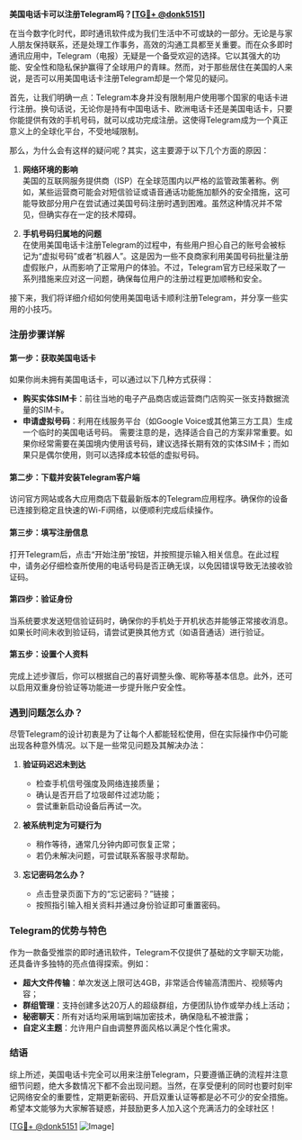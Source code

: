 **美国电话卡可以注册Telegram吗？[[TG💪+ @donk5151](https://t.me/s/donk5151)]**

在当今数字化时代，即时通讯软件成为我们生活中不可或缺的一部分。无论是与家人朋友保持联系，还是处理工作事务，高效的沟通工具都至关重要。而在众多即时通讯应用中，Telegram（电报）无疑是一个备受欢迎的选择。它以其强大的功能、安全性和隐私保护赢得了全球用户的青睐。然而，对于那些居住在美国的人来说，是否可以用美国电话卡注册Telegram却是一个常见的疑问。

首先，让我们明确一点：Telegram本身并没有限制用户使用哪个国家的电话卡进行注册。换句话说，无论你是持有中国电话卡、欧洲电话卡还是美国电话卡，只要你能提供有效的手机号码，就可以成功完成注册。这使得Telegram成为一个真正意义上的全球化平台，不受地域限制。

那么，为什么会有这样的疑问呢？其实，这主要源于以下几个方面的原因：

1. **网络环境的影响**  
   美国的互联网服务提供商（ISP）在全球范围内以严格的监管政策著称。例如，某些运营商可能会对短信验证或语音通话功能施加额外的安全措施，这可能导致部分用户在尝试通过美国号码注册时遇到困难。虽然这种情况并不常见，但确实存在一定的技术障碍。

2. **手机号码归属地的问题**  
   在使用美国电话卡注册Telegram的过程中，有些用户担心自己的账号会被标记为“虚拟号码”或者“机器人”。这是因为一些不良商家利用美国号码批量注册虚假账户，从而影响了正常用户的体验。不过，Telegram官方已经采取了一系列措施来应对这一问题，确保每位用户的注册过程更加顺畅和安全。

接下来，我们将详细介绍如何使用美国电话卡顺利注册Telegram，并分享一些实用的小技巧。

### 注册步骤详解

#### 第一步：获取美国电话卡
如果你尚未拥有美国电话卡，可以通过以下几种方式获得：
- **购买实体SIM卡**：前往当地的电子产品商店或运营商门店购买一张支持数据流量的SIM卡。
- **申请虚拟号码**：利用在线服务平台（如Google Voice或其他第三方工具）生成一个临时的美国电话号码。
需要注意的是，选择适合自己的方案非常重要。如果你经常需要在美国境内使用该号码，建议选择长期有效的实体SIM卡；而如果只是偶尔使用，则可以选择成本较低的虚拟号码。

#### 第二步：下载并安装Telegram客户端
访问官方网站或各大应用商店下载最新版本的Telegram应用程序。确保你的设备已连接到稳定且快速的Wi-Fi网络，以便顺利完成后续操作。

#### 第三步：填写注册信息
打开Telegram后，点击“开始注册”按钮，并按照提示输入相关信息。在此过程中，请务必仔细检查所使用的电话号码是否正确无误，以免因错误导致无法接收验证码。

#### 第四步：验证身份
当系统要求发送短信验证码时，确保你的手机处于开机状态并能够正常接收消息。如果长时间未收到验证码，请尝试更换其他方式（如语音通话）进行验证。

#### 第五步：设置个人资料
完成上述步骤后，你可以根据自己的喜好调整头像、昵称等基本信息。此外，还可以启用双重身份验证等功能进一步提升账户安全性。

### 遇到问题怎么办？

尽管Telegram的设计初衷是为了让每个人都能轻松使用，但在实际操作中仍可能出现各种意外情况。以下是一些常见问题及其解决办法：

1. **验证码迟迟未到达**
   - 检查手机信号强度及网络连接质量；
   - 确认是否开启了垃圾邮件过滤功能；
   - 尝试重新启动设备后再试一次。

2. **被系统判定为可疑行为**
   - 稍作等待，通常几分钟内即可恢复正常；
   - 若仍未解决问题，可尝试联系客服寻求帮助。

3. **忘记密码怎么办？**
   - 点击登录页面下方的“忘记密码？”链接；
   - 按照指引输入相关资料并通过身份验证即可重置密码。

### Telegram的优势与特色

作为一款备受推崇的即时通讯软件，Telegram不仅提供了基础的文字聊天功能，还具备许多独特的亮点值得探索。例如：
- **超大文件传输**：单次发送上限可达4GB，非常适合传输高清图片、视频等内容；
- **群组管理**：支持创建多达20万人的超级群组，方便团队协作或举办线上活动；
- **秘密聊天**：所有对话均采用端到端加密技术，确保隐私不被泄露；
- **自定义主题**：允许用户自由调整界面风格以满足个性化需求。

### 结语

综上所述，美国电话卡完全可以用来注册Telegram，只要遵循正确的流程并注意细节问题，绝大多数情况下都不会出现问题。当然，在享受便利的同时也要时刻牢记网络安全的重要性，定期更新密码、开启双重认证等都是必不可少的安全措施。希望本文能够为大家解答疑惑，并鼓励更多人加入这个充满活力的全球社区！

[[TG💪+ @donk5151](https://t.me/s/donk5151) ![Image](https://i.postimg.cc/rwNCRYN7/Snipaste-2025-04-30-17-27-05.png)]